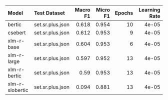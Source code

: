 | Model           | Test Dataset     |   Macro F1 |   Micro F1 |   Epochs |   Learning Rate |
|:----------------|:-----------------|-----------:|-----------:|---------:|----------------:|
| bertic          | set.sr.plus.json |      0.618 |      0.954 |       10 |           4e-05 |
| csebert         | set.sr.plus.json |      0.612 |      0.953 |        9 |           4e-05 |
| xlm-r-base      | set.sr.plus.json |      0.604 |      0.953 |        6 |           4e-05 |
| xlm-r-large     | set.sr.plus.json |      0.597 |      0.952 |       13 |           4e-05 |
| xlm-r-bertic    | set.sr.plus.json |      0.59  |      0.953 |       13 |           4e-05 |
| xlm-r-slobertic | set.sr.plus.json |      0.094 |      0.881 |       13 |           4e-05 |